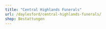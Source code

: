 ```yaml
---
title: "Central Highlands Funerals"
url: /daylesford/central-highlands-funerals/
shop: Bestattungen
---
```

